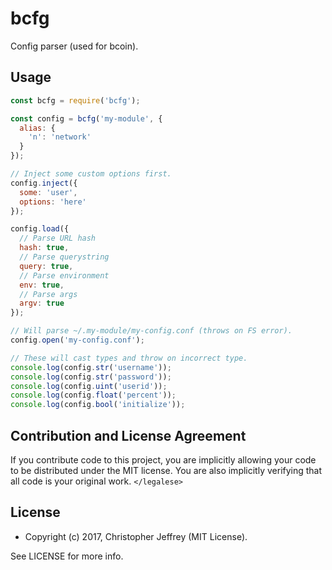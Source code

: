 # bcfg

Config parser (used for bcoin).

## Usage

``` js
const bcfg = require('bcfg');

const config = bcfg('my-module', {
  alias: {
    'n': 'network'
  }
});

// Inject some custom options first.
config.inject({
  some: 'user',
  options: 'here'
});

config.load({
  // Parse URL hash
  hash: true,
  // Parse querystring
  query: true,
  // Parse environment
  env: true,
  // Parse args
  argv: true
});

// Will parse ~/.my-module/my-config.conf (throws on FS error).
config.open('my-config.conf');

// These will cast types and throw on incorrect type.
console.log(config.str('username'));
console.log(config.str('password'));
console.log(config.uint('userid'));
console.log(config.float('percent'));
console.log(config.bool('initialize'));
```

## Contribution and License Agreement

If you contribute code to this project, you are implicitly allowing your code
to be distributed under the MIT license. You are also implicitly verifying that
all code is your original work. `</legalese>`

## License

- Copyright (c) 2017, Christopher Jeffrey (MIT License).

See LICENSE for more info.
